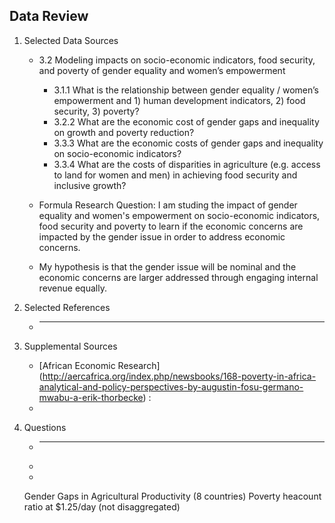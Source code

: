 ## Data Review
1. Selected Data Sources
    - 3.2 Modeling impacts on socio-economic indicators, food security, and poverty of gender equality and women’s empowerment
        -  3.1.1 What is the relationship between gender equality / women’s empowerment and 1) human development indicators, 2) food security, 3) poverty?
        - 3.2.2 What are the economic cost of gender gaps and inequality on growth and poverty reduction?
        - 3.3.3 What are the economic costs of gender gaps and inequality on socio-economic indicators?
        - 3.3.4 What are the costs of disparities in agriculture (e.g. access to land for women and men) in achieving food security and inclusive growth?
    
    - Formula Research Question: I am studing the impact of gender equality and women's empowerment on socio-economic indicators, food security and poverty to learn if the economic concerns are impacted by the gender issue in order to address economic concerns. 
    
    - My hypothesis is that the gender issue will be nominal and the economic concerns are larger addressed through engaging internal revenue equally.

2. Selected References
    - ____
3. Supplemental Sources
     - [African Economic Research] (http://aercafrica.org/index.php/newsbooks/168-poverty-in-africa-analytical-and-policy-perspectives-by-augustin-fosu-germano-mwabu-a-erik-thorbecke) :
     - 
4. Questions
     - ____
     - 
     - 
    Gender Gaps in Agricultural Productivity (8 countries)
    Poverty heacount ratio at $1.25/day (not disaggregated)